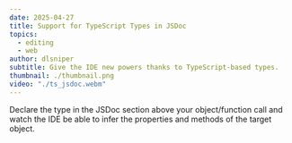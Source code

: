 ```yaml
---
date: 2025-04-27
title: Support for TypeScript Types in JSDoc
topics:
  - editing
  - web
author: dlsniper
subtitle: Give the IDE new powers thanks to TypeScript-based types.
thumbnail: ./thumbnail.png
video: "./ts_jsdoc.webm"
---
```


Declare the type in the JSDoc section above your object/function call and watch the IDE be able to infer the properties and methods of the target object.
